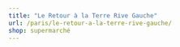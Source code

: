 ```yaml
---
title: "Le Retour à la Terre Rive Gauche"
url: /paris/le-retour-a-la-terre-rive-gauche/
shop: supermarché
---
```

